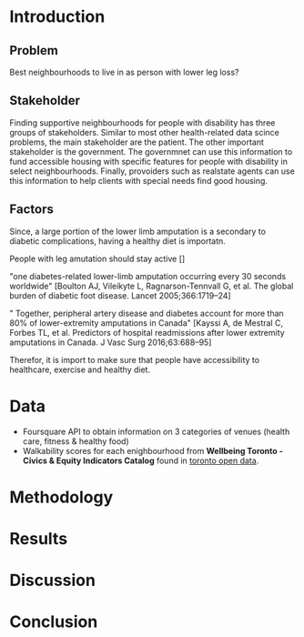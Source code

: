 # Introduction


## Problem
Best neighbourhoods to live in as person with lower leg loss?

## Stakeholder
Finding supportive neighbourhoods for people with disability has three groups of stakeholders. Similar to most other health-related data scince problems, the main stakeholder are the patient. The other important stakeholder is the government. The governmnet can use this information to fund accessible housing with specific features for people with disability in select neighbourhoods. Finally, provoiders such as realstate agents can use this information to help clients with special needs find good housing.


## Factors
Since, a large portion of the lower limb amputation is a secondary to diabetic complications, having a healthy diet is importatn. 

People with leg amutation should stay active []

"one diabetes-related lower-limb amputation occurring every 30 seconds worldwide" [Boulton AJ, Vileikyte L, Ragnarson-Tennvall G, et al. The global burden of diabetic foot disease. Lancet 2005;366:1719–24]

" Together, peripheral artery disease and diabetes account for more than 80% of lower-extremity amputations in Canada" [Kayssi A, de Mestral C, Forbes TL, et al. Predictors of hospital readmissions after lower extremity amputations in Canada. J Vasc Surg 2016;63:688–95]

Therefor, it is import to make sure that people have accessibility to healthcare, exercise and healthy diet. 


# Data
* Foursquare API to obtain information on 3 categories of venues (health care, fitness & healthy food)
* Walkability scores for each enighbourhood from **Wellbeing Toronto - Civics & Equity Indicators Catalog** found in [toronto open data](https://open.toronto.ca/ "").

# Methodology
# Results
# Discussion
# Conclusion
